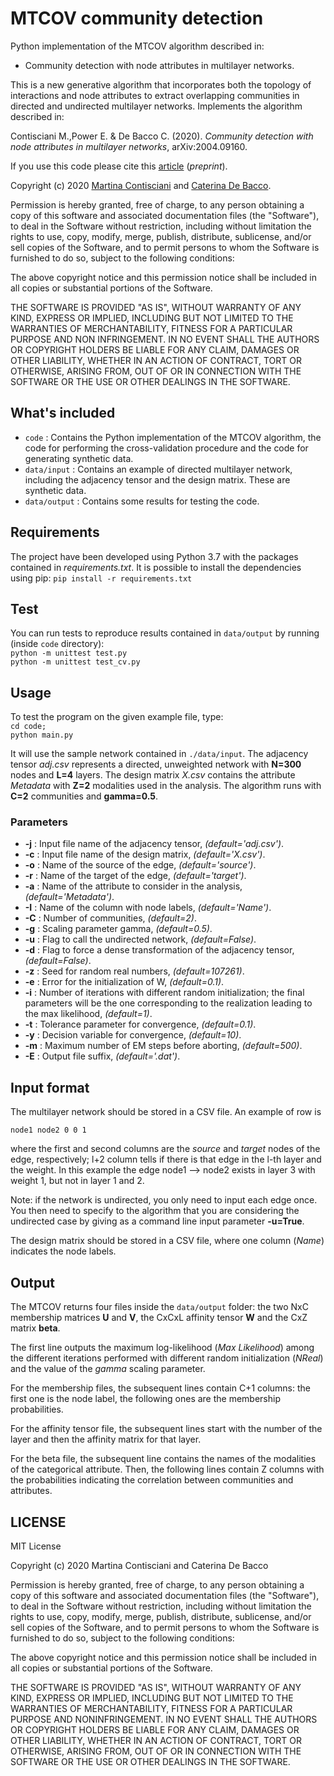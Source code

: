 # MTCOV community detection
Python implementation of the MTCOV algorithm described in:

- Community detection with node attributes in multilayer networks.

This is a new generative algorithm that incorporates both the topology of interactions and node attributes to extract overlapping communities in directed and undirected multilayer networks. 
Implements the algorithm described in:

Contisciani M.,Power E. & De Bacco C. (2020). *Community detection with node attributes in multilayer networks*, arXiv:2004.09160.

If you use this code please cite this [article](https://arxiv.org/abs/2004.09160) (_preprint_).  

Copyright (c) 2020 [Martina Contisciani](https://www.is.mpg.de/person/mcontisciani) and [Caterina De Bacco](http://cdebacco.com).

Permission is hereby granted, free of charge, to any person obtaining a copy of this software and associated documentation files (the "Software"), to deal in the Software without restriction, including without limitation the rights to use, copy, modify, merge, publish, distribute, sublicense, and/or sell copies of the Software, and to permit persons to whom the Software is furnished to do so, subject to the following conditions:

The above copyright notice and this permission notice shall be included in all copies or substantial portions of the Software.

THE SOFTWARE IS PROVIDED "AS IS", WITHOUT WARRANTY OF ANY KIND, EXPRESS OR IMPLIED, INCLUDING BUT NOT LIMITED TO THE WARRANTIES OF MERCHANTABILITY, FITNESS FOR A PARTICULAR PURPOSE AND NON INFRINGEMENT. IN NO EVENT SHALL THE AUTHORS OR COPYRIGHT HOLDERS BE LIABLE FOR ANY CLAIM, DAMAGES OR OTHER LIABILITY, WHETHER IN AN ACTION OF CONTRACT, TORT OR OTHERWISE, ARISING FROM, OUT OF OR IN CONNECTION WITH THE SOFTWARE OR THE USE OR OTHER DEALINGS IN THE SOFTWARE.

## What's included
- `code` : Contains the Python implementation of the MTCOV algorithm, the code for performing the cross-validation procedure and the code for generating synthetic data.
- `data/input` : Contains an example of directed multilayer network, including the adjacency tensor and the design matrix. These are synthetic data.
- `data/output` : Contains some results for testing the code.

## Requirements
The project have been developed using Python 3.7 with the packages contained in _requirements.txt_. It is possible to install the dependencies using pip:
`pip install -r requirements.txt`

## Test
You can run tests to reproduce results contained in `data/output` by running (inside `code` directory):  
`python -m unittest test.py`   
`python -m unittest test_cv.py`   
## Usage
To test the program on the given example file, type:  
`cd code;`   
`python main.py`

It will use the sample network contained in `./data/input`. The adjacency tensor _adj.csv_ represents a directed, unweighted network with **N=300** nodes and **L=4** layers. The design matrix _X.csv_ contains the attribute _Metadata_ with **Z=2** modalities used in the analysis. The algorithm runs with **C=2** communities and **gamma=0.5**. 

### Parameters
- **-j** : Input file name of the adjacency tensor, *(default='adj.csv')*.
- **-c** : Input file name of the design matrix, *(default='X.csv')*.
- **-o** : Name of the source of the edge, *(default='source')*.
- **-r** : Name of the target of the edge, *(default='target')*.
- **-a** : Name of the attribute to consider in the analysis, *(default='Metadata')*.
- **-I** : Name of the column with node labels, *(default='Name')*.
- **-C** : Number of communities, *(default=2)*.
- **-g** : Scaling parameter gamma, *(default=0.5)*.
- **-u** : Flag to call the undirected network, *(default=False)*.
- **-d** : Flag to force a dense transformation of the adjacency tensor, *(default=False)*.
- **-z** : Seed for random real numbers, *(default=107261)*.
- **-e** : Error for the initialization of W, *(default=0.1)*.
- **-i** : Number of iterations with different random initialization; the final parameters will be the one corresponding to the realization leading to the max likelihood, *(default=1)*.
- **-t** : Tolerance parameter for convergence, *(default=0.1)*.
- **-y** : Decision variable for convergence, *(default=10)*.
- **-m** : Maximum number of EM steps before aborting, *(default=500)*.
- **-E** : Output file suffix, *(default='.dat')*.

## Input format
The multilayer network should be stored in a CSV file. An example of row is

`node1 node2 0 0 1`

where the first and second columns are the _source_ and _target_ nodes of the edge, respectively; l+2 column tells if there is that edge in the l-th layer and the weight. In this example the edge node1 --> node2 exists in layer 3 with weight 1, but not in layer 1 and 2.

Note: if the network is undirected, you only need to input each edge once. You then need to specify to the algorithm that you are considering the undirected case by giving as a command line input parameter **-u=True**. 

The design matrix should be stored in a CSV file, where one column (_Name_) indicates the node labels. 

## Output
The MTCOV returns four files inside the `data/output` folder: the two NxC membership matrices **U** and **V**, the CxCxL affinity tensor **W** and the CxZ matrix **beta**. 

The first line outputs the maximum log-likelihood (*Max Likelihood*) among the different iterations performed with different random initialization (*NReal*) and the value of the *gamma* scaling parameter.

For the membership files, the subsequent lines contain C+1 columns: the first one is the node label, the following ones are the membership probabilities.

For the affinity tensor file, the subsequent lines start with the number of the layer and then the affinity matrix for that layer.

For the beta file, the subsequent line contains the names of the modalities of the categorical attribute. Then, the following lines contain Z columns with the probabilities indicating the correlation between communities and attributes.

## LICENSE

MIT License

Copyright (c) 2020 Martina Contisciani and Caterina De Bacco

Permission is hereby granted, free of charge, to any person obtaining a copy
of this software and associated documentation files (the "Software"), to deal
in the Software without restriction, including without limitation the rights
to use, copy, modify, merge, publish, distribute, sublicense, and/or sell
copies of the Software, and to permit persons to whom the Software is
furnished to do so, subject to the following conditions:

The above copyright notice and this permission notice shall be included in all
copies or substantial portions of the Software.

THE SOFTWARE IS PROVIDED "AS IS", WITHOUT WARRANTY OF ANY KIND, EXPRESS OR
IMPLIED, INCLUDING BUT NOT LIMITED TO THE WARRANTIES OF MERCHANTABILITY,
FITNESS FOR A PARTICULAR PURPOSE AND NONINFRINGEMENT. IN NO EVENT SHALL THE
AUTHORS OR COPYRIGHT HOLDERS BE LIABLE FOR ANY CLAIM, DAMAGES OR OTHER
LIABILITY, WHETHER IN AN ACTION OF CONTRACT, TORT OR OTHERWISE, ARISING FROM,
OUT OF OR IN CONNECTION WITH THE SOFTWARE OR THE USE OR OTHER DEALINGS IN THE
SOFTWARE.
